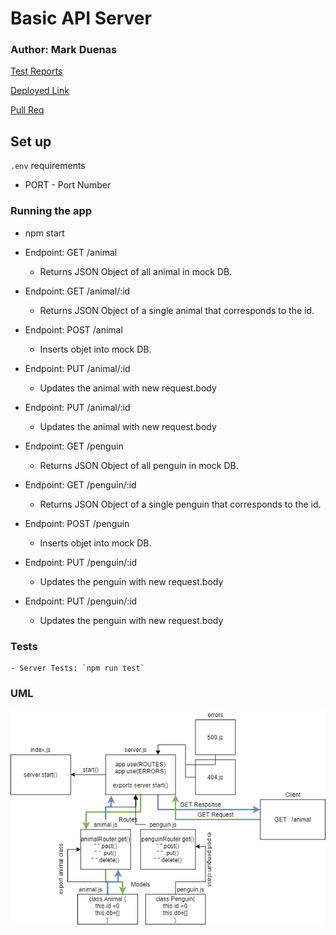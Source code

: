 # Basic API Server

### Author: Mark Duenas

[Test Reports](https://github.com/MarkDuenas/basic-api-server/actions)

[Deployed Link](https://basic-api-server-md.herokuapp.com/)

[Pull Req](https://github.com/MarkDuenas/basic-express-server/pull/3)


## Set up

`.env` requirements

  - PORT - Port Number

  ### Running the app
   - npm start
    
   - Endpoint: GET /animal
     - Returns JSON Object of all animal in mock DB.

   - Endpoint: GET /animal/:id
     - Returns JSON Object of a single animal that corresponds to the id.

   - Endpoint: POST /animal
     - Inserts objet into mock DB.

   - Endpoint: PUT /animal/:id
     - Updates the animal with new request.body
     
   - Endpoint: PUT /animal/:id
     - Updates the animal with new request.body

   - Endpoint: GET /penguin
     - Returns JSON Object of all penguin in mock DB.

   - Endpoint: GET /penguin/:id
     - Returns JSON Object of a single penguin that corresponds to the id.

   - Endpoint: POST /penguin
     - Inserts objet into mock DB.

   - Endpoint: PUT /penguin/:id
     - Updates the penguin with new request.body

   - Endpoint: PUT /penguin/:id
     - Updates the penguin with new request.body
    
        
  ### Tests
    - Server Tests: `npm run test`
  
  ### UML

![UML](./lab03.png)
